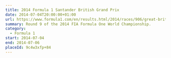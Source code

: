 ```yaml
---
title: 2014 Formula 1 Santander British Grand Prix
date: 2014-07-04T20:00:00+01:00
url: https://www.formula1.com/en/results.html/2014/races/906/great-britain.html
summary: Round 9 of the 2014 FIA Formula One World Championship.
category:
  - Formula 1
start: 2014-07-04
end: 2014-07-06
placeId: 9c4w3xfp+84
---
```

